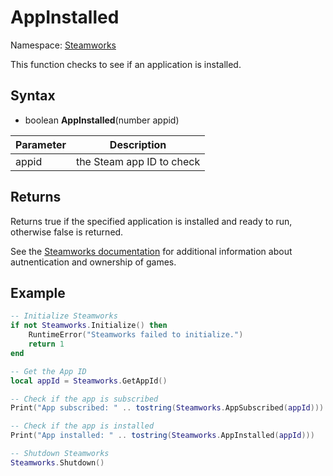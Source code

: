 # AppInstalled

Namespace: [Steamworks](Steamworks.md)

This function checks to see if an application is installed.

## Syntax

- boolean **AppInstalled**(number appid)

| Parameter | Description |
|---|---|
| appid | the Steam app ID to check |

## Returns

Returns true if the specified application is installed and ready to run, otherwise false is returned.

See the [Steamworks documentation](https://partner.steamgames.com/doc/features/auth) for additional information about autnentication and ownership of games.

## Example

```lua
-- Initialize Steamworks
if not Steamworks.Initialize() then
    RuntimeError("Steamworks failed to initialize.")
    return 1
end

-- Get the App ID
local appId = Steamworks.GetAppId()

-- Check if the app is subscribed
Print("App subscribed: " .. tostring(Steamworks.AppSubscribed(appId)))

-- Check if the app is installed
Print("App installed: " .. tostring(Steamworks.AppInstalled(appId)))

-- Shutdown Steamworks
Steamworks.Shutdown()
```
